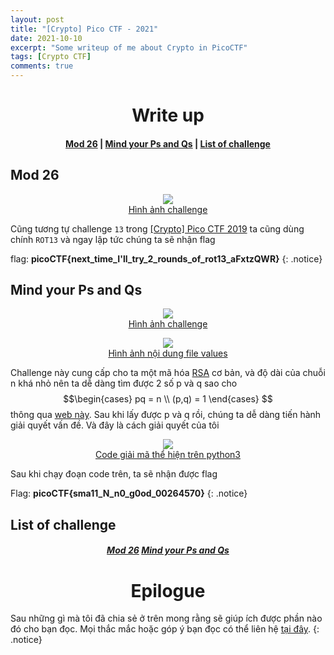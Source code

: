 ```yaml
---
layout: post
title: "[Crypto] Pico CTF - 2021"
date: 2021-10-10
excerpt: "Some writeup of me about Crypto in PicoCTF"
tags: [Crypto CTF]
comments: true
---
```

<h1 align="center">
  Write up
</h1> 

<div align="center">
  <h4>
    <a href="#mod-26">Mod 26</a> |
    <a href="#mind-your-ps-and-qs">Mind your Ps and Qs</a> |
    <a href="#list-of-challenge">List of challenge</a> 
  </h4>
</div>

## Mod 26

<figure align="center">
	<a href="https://user-images.githubusercontent.com/86739367/141799298-44539a31-14af-4460-af4f-faae3dd36659.png"><img src="https://user-images.githubusercontent.com/86739367/141799298-44539a31-14af-4460-af4f-faae3dd36659.png"></a>
	<figcaption><a href="#" title="">Hình ảnh challenge</a></figcaption>
</figure>

Cũng tương tự challenge `13` trong <a href="https://hieuhdh.github.io/deuteri/CRYPTO-PicoCTF-2019/#13" title="">[Crypto] Pico CTF 2019</a> ta cũng dùng chính `ROT13` và ngay lập tức chúng ta sẽ nhận flag

flag: **picoCTF{next_time_I'll_try_2_rounds_of_rot13_aFxtzQWR}**
{: .notice}

## Mind your Ps and Qs

<figure align="center">
	<a href="https://user-images.githubusercontent.com/86739367/141799930-206eedf8-8869-4ce5-b653-d5493caaea7a.png"><img src="https://user-images.githubusercontent.com/86739367/141799930-206eedf8-8869-4ce5-b653-d5493caaea7a.png"></a>
	<figcaption><a href="#" title="">Hình ảnh challenge</a></figcaption>
</figure>

<figure align="center">
	<a href="https://user-images.githubusercontent.com/86739367/141800044-b8e10e3c-78cf-4049-8b97-1da4addb8f3a.png"><img src="https://user-images.githubusercontent.com/86739367/141800044-b8e10e3c-78cf-4049-8b97-1da4addb8f3a.png"></a>
	<figcaption><a href="#" title="">Hình ảnh nội dung file values</a></figcaption>
</figure>

Challenge này cung cấp cho ta một mã hóa <a href="https://vi.wikipedia.org/wiki/RSA_(m%C3%A3_h%C3%B3a)" title="">RSA</a> cơ bản, và độ dài của chuỗi n khá nhỏ nên ta dễ dàng tìm được 2 số p và q sao cho $$\begin{cases}   pq = n  \\   (p,q) = 1 \end{cases} $$ thông qua <a href="http://factordb.com/" >web này</a>. Sau khi lấy được p và q rồi, chúng ta dễ dàng tiến hành giải quyết vấn đề. Và đây là cách giải quyết của tôi

<figure align="center">
	<a href="https://user-images.githubusercontent.com/86739367/141800462-4a53140c-6272-485d-a22d-688c8c898b9e.png"><img src="https://user-images.githubusercontent.com/86739367/141800462-4a53140c-6272-485d-a22d-688c8c898b9e.png"></a>
	<figcaption><a href="#" title="">Code giải mã thể hiện trên python3</a></figcaption>
</figure>

Sau khi chạy đoạn code trên, ta sẽ nhận được flag

Flag: **picoCTF{sma11_N_n0_g0od_00264570}**
{: .notice}

## List of challenge

<div align="center">
  <h5>
    <a href="https://play.picoctf.org/practice/challenge/144?category=2&originalEvent=34&page=1" class="btn btn-success">Mod 26</a> 
    <a href="https://play.picoctf.org/practice/challenge/162?category=2&originalEvent=34&page=1" class="btn btn-success">Mind your Ps and Qs</a>
  </h5>
</div>

<h1 align="center">
  Epilogue
</h1> 

Sau những gì mà tôi đã chia sẻ ở trên mong rằng sẽ giúp ích được phần nào đó cho bạn đọc. Mọi thắc mắc hoặc góp ý bạn đọc có thể liên hệ <a href="https://hieuhdh.github.io/deuteri/">tại đây</a>.
{: .notice}